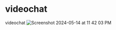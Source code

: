 # videochat
videochat
![Screenshot 2024-05-14 at 11 42 03 PM](https://github.com/Shauryapst/videochat/assets/38722514/eb5d5523-5484-432c-ac3e-125d1bdf1df5)

